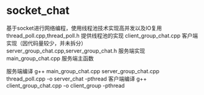 # socket_chat
基于socket进行网络编程，使用线程池技术实现高并发以及IO复用
thread_poll.cpp,thread_poll.h  提供线程池的实现
client_group_chat.cpp  客户端实现（因代码量较少，并未拆分）
server_group_chat.cpp,server_group_chat.h  服务端实现
main_group_chat.cpp  服务端主函数

服务端编译
g++ main_group_chat.cpp server_group_chat.cpp thread_poll.cpp -o server_chat -pthread
客户端编译
g++ client_group_chat.cpp -o client_group -pthread
